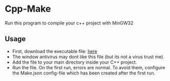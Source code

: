 # Cpp-Make
Run this program to compile your c++ project with MinGW32

## Usage
* First, download the executable file: [here](https://github.com/Monkvy/Cpp-Make/releases/tag/v1.0.0)
* The window antivirus may dont like this file (but its not a virus trust me).
* Add the file to your main directory inside your C++ project.
* Run the file. On the first run, errors are normal. To avoid them, configure the Make.json config-file which has been created after the first run.